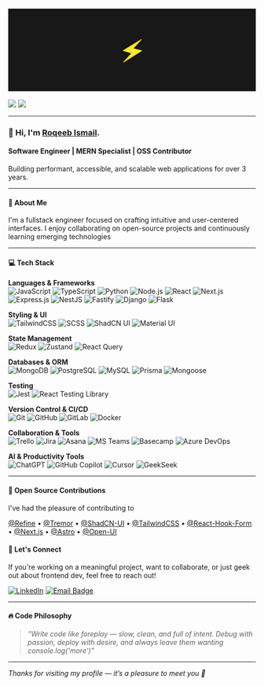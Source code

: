 
![Repository Banner](./assets/banner.png)

[![](https://komarev.com/ghpvc/?username=roqeebismail&color=blue&label=Profile%20Views)](https://github.com/roqeebismail/roqeebismail)
[![](https://img.shields.io/github/followers/roqeebismail?label=GitHub%20Followers)](https://github.com/roqeebismail)

---
### 👋 Hi, I'm [Roqeeb Ismail](https://linkedln.com/in/roqeebismail).

#### Software Engineer | MERN Specialist | OSS Contributor  
Building performant, accessible, and scalable web applications for over 3 years.

---

#### 🧩 About Me

I'm a fullstack engineer focused on crafting intuitive and user-centered interfaces. I enjoy collaborating on open-source projects and continuously learning emerging technologies

---


#### 💻 Tech Stack

**Languages & Frameworks**  
![JavaScript](https://img.shields.io/badge/JavaScript-F7DF1E?style=flat&logo=javascript&logoColor=black)
![TypeScript](https://img.shields.io/badge/TypeScript-white?style=flat&logo=typescript&logoColor=3178C6)
![Python](https://img.shields.io/badge/Python-3776AB?style=flat&logo=python&logoColor=white)
![Node.js](https://img.shields.io/badge/Node.js-339933?style=flat&logo=nodedotjs&logoColor=white)
![React](https://img.shields.io/badge/React-20232A?style=flat&logo=react)
![Next.js](https://img.shields.io/badge/Next.js-000000?style=flat&logo=nextdotjs)
![Express.js](https://img.shields.io/badge/Express.js-grey?style=flat&logo=express)
![NestJS](https://img.shields.io/badge/NestJS-E0234E?style=flat&logo=nestjs&logoColor=white)
![Fastify](https://img.shields.io/badge/Fastify-000000?style=flat&logo=fastify)
![Django](https://img.shields.io/badge/Django-092E20?style=flat&logo=django&logoColor=white)
![Flask](https://img.shields.io/badge/Flask-000000?style=flat&logo=flask&logoColor=white)

**Styling & UI**  
![TailwindCSS](https://img.shields.io/badge/TailwindCSS-06B6D4?style=flat&logo=tailwindcss)
![SCSS](https://img.shields.io/badge/SCSS-CC6699?style=flat&logo=sass&logoColor=white)
![ShadCN UI](https://img.shields.io/badge/ShadCN_UI-000000?style=flat)
![Material UI](https://img.shields.io/badge/MUI-007FFF?style=flat&logo=mui)

**State Management**  
![Redux](https://img.shields.io/badge/Redux-764ABC?style=flat&logo=redux&logoColor=white)
![Zustand](https://img.shields.io/badge/Zustand-000000?style=flat&logo=Zustand)
![React Query](https://img.shields.io/badge/React_Query-FF4154?style=flat&logo=react-query)

**Databases & ORM**  
![MongoDB](https://img.shields.io/badge/MongoDB-47A248?style=flat&logo=mongodb)
![PostgreSQL](https://img.shields.io/badge/PostgreSQL-336791?style=flat&logo=postgresql&logoColor=white)
![MySQL](https://img.shields.io/badge/MySQL-4479A1?style=flat&logo=mysql&logoColor=white)
![Prisma](https://img.shields.io/badge/Prisma-2D3748?style=flat&logo=prisma)
![Mongoose](https://img.shields.io/badge/Mongoose-880000?style=flat)

**Testing**  
![Jest](https://img.shields.io/badge/Jest-C21325?style=flat&logo=jest)
![React Testing Library](https://img.shields.io/badge/Testing_Library-E33332?style=flat&logo=testing-library)

**Version Control & CI/CD**  
![Git](https://img.shields.io/badge/Git-F05032?style=flat&logo=git)
![GitHub](https://img.shields.io/badge/GitHub-181717?style=flat&logo=github)
![GitLab](https://img.shields.io/badge/GitLab-FC6D26?style=flat&logo=gitlab)
![Docker](https://img.shields.io/badge/Docker-2496ED?style=flat&logo=docker)

**Collaboration & Tools**  
![Trello](https://img.shields.io/badge/Trello-0052CC?style=flat&logo=trello&logoColor=white)
![Jira](https://img.shields.io/badge/Jira-0052CC?style=flat&logo=jira&logoColor=white)
![Asana](https://img.shields.io/badge/Asana-273347?style=flat&logo=asana)
![MS Teams](https://img.shields.io/badge/Microsoft_Teams-6264A7?style=flat&logo=microsoft-teams)
![Basecamp](https://img.shields.io/badge/Basecamp-1D2D35?style=flat)
![Azure DevOps](https://img.shields.io/badge/Azure_DevOps-0078D7?style=flat&logo=azuredevops)

**AI & Productivity Tools**  
![ChatGPT](https://img.shields.io/badge/ChatGPT-1A1A1A?style=flat&logo=openai)
![GitHub Copilot](https://img.shields.io/badge/GitHub_Copilot-121013?style=flat&logo=github)
![Cursor](https://img.shields.io/badge/Cursor-161B22?style=flat)
![GeekSeek](https://img.shields.io/badge/GeekSeek-000000?style=flat)



---

#### 🌱 Open Source Contributions

I've had the pleasure of contributing to

[@Refine](https://github.com/refinedev/refine)  •  [@Tremor](https://github.com/tremorlabs/tremor)   •  [@ShadCN-UI](https://github.com/shadcn-ui/ui)   •  [@TailwindCSS](https://github.com/tailwindlabs/tailwindcss)  •  [@React-Hook-Form](https://github.com/react-hook-form/react-hook-form) • [@Next.js](https://github.com/vercel/next.js)   •  [@Astro](https://github.com/withastro/astro)  •  [@Open-UI](https://github.com/WICG/open-ui)  



#### 💬 Let's Connect

If you're working on a meaningful project, want to collaborate, or just geek out about frontend dev, feel free to reach out!

[![LinkedIn](https://img.shields.io/badge/LinkedIn-0A66C2?style=for-the-badge&logo=linkedin&logoColor=white)](https://www.linkedin.com/in/roqeebismail)
[![Email Badge](https://img.shields.io/badge/Email-blue?style=for-the-badge&logo=gmail)](mailto:roqeebismaail@gmail.com)


---

#### 🔥 Code Philosophy

> *“Write code like foreplay — slow, clean, and full of intent. Debug with passion, deploy with desire, and always leave them wanting console.log('more')”*

---

_Thanks for visiting my profile — it’s a pleasure to meet you 🤝_
